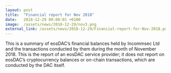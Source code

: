 ```yaml
---
layout: post
title:  "Financial report for Nov 2018"
date:   2018-12-29 00:00:01 +0100
image:  /assets/news/2018-12-29/nov3.png
external_link: /assets/news/2018-12-29/Financial-report-for-Nov-2018.pdf
---
```

This is a summary of eosDAC’s financial balances held by Incommsec Ltd and the transactions conducted by them during the month of November 2018. This is the report of an eosDAC service provider; it does not report on eosDAC’s cryptocurrency balances or on-chain transactions, which are conducted by the DAC itself.
